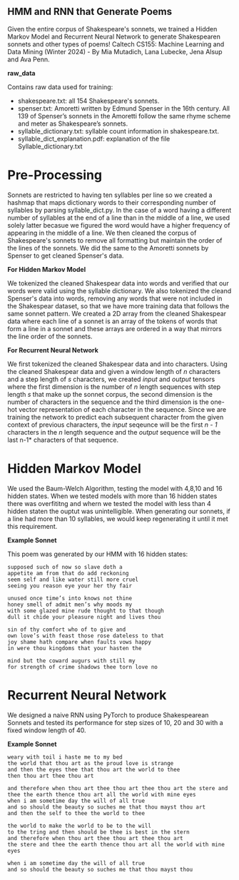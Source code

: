 ## HMM and RNN that Generate Poems
Given the entire corpus of Shakespeare's sonnets, we trained a Hidden Markov Model and Recurrent Neural Network to generate Shakespearen sonnets and other types of poems!
Caltech CS155: Machine Learning and Data Mining (Winter 2024) - By Mia Mutadich, Lana Lubecke, Jena Alsup and Ava Penn.

**raw_data**

Contains raw data used for training:

* shakespeare.txt: all 154 Shakespeare's sonnets.
* spenser.txt: Amoretti written by Edmund Spenser in the 16th century. All 139 of Spenser’s sonnets in the Amoretti follow the same rhyme scheme and meter as Shakespeare’s sonnets.
* syllable_dictionary.txt: syllable count information in shakespeare.txt.
* syllable_dict_explanation.pdf: explanation of the file Syllable_dictionary.txt

# Pre-Processing

Sonnets are restricted to having ten syllables per line so we created a hashmap that maps dictionary words to their corresponding number of syllables by parsing syllable_dict.py. In the case of a word having a different number of syllables at the end of a line than in the middle of a line, we used solely latter becasue we figured the word would have a higher frequency of appearing in the middle of a line. We then cleaned the corpus of Shakespeare's sonnets to remove all formatting but maintain the order of the lines of the sonnets. We did the same to the Amoretti sonnets by Spenser to get cleaned Spenser's data.

**For Hidden Markov Model**

We tokenized the cleaned Shakespear data into words and verified that our words were valid using the syllable dictionary. We also tokenized the cleand Spenser's data into words, removing any words that were not included in the Shakespear dataset, so that we have more training data that follows the same sonnet pattern. We created a 2D array from the cleaned Shakespear data where each line of a sonnet is an array of the tokens of words that form a line in a sonnet and these arrays are ordered in a way that mirrors the line order of the sonnets.

**For Recurrent Neural Network**

We first tokenized the cleaned Shakespear data and into characters. Using the cleaned Shakespear data and given a window length of *n* characters and a step length of *s* characters, we created *input* and *output* tensors where the first dimension is the number of _n_ length sequences with step length _s_ that make up the sonnet corpus, the second dimension is the number of characters in the sequence and the third dimension is the one-hot vector representation of each character in the sequence. Since we are training the network to predict each subsequent character from the given context of previous characters, the *input* seqeunce will be the first *n - 1* characters in the *n* length sequence and the *output* sequence will be the last n-1* characters of that sequence.


# Hidden Markov Model
We used the Baum-Welch Algorithm, testing the model with 4,8,10 and 16 hidden states. When we tested models with more than 16 hidden states there was overfititng and whern we tested the model with less than 4 hidden staten the ouptut was unintelligible. When generating our sonnets, if a line had more than 10 syllables, we would keep regenerating it until it met this requirement. 

**Example Sonnet**

This poem was generated by our HMM with 16 hidden states:

```
supposed such of now so slave doth a
appetite am from that do add reckoning
seem self and like water still more cruel
seeing you reason eye your her thy fair

unused once time’s into knows not thine
honey smell of admit men’s why moods my
with some glazed mine rude thought to that though
dull it chide your pleasure night and lives thou

sin of thy comfort who of to give and
own love’s with feast those rose dateless to that
joy shame hath compare when faults vows happy
in were thou kingdoms that your hasten the

mind but the coward augurs with still my
for strength of crime shadows thee torn love no

```


# Recurrent Neural Network
We designed a naive RNN using PyTorch to produce Shakespearean Sonnets and tested its performance for step sizes of 10, 20 and 30 with a fixed window length of 40. 

**Example Sonnet**

```
weary with toil i haste me to my bed
the world that thou art as the proud love is strange
and then the eyes thee that thou art the world to thee
then thou art thee thou art

and therefore when thou art thee thou art thee thou art the stere and thee the earth thence thou art all the world with mine eyes
when i am sometime day the will of all true
and so should the beauty so suches me that thou mayst thou art
and then the self to thee the world to thee

the world to make the world to be to the will
to the tring and then should be thee is best in the stern
and therefore when thou art thee thou art thee thou art 
the stere and thee the earth thence thou art all the world with mine eyes

when i am sometime day the will of all true
and so should the beauty so suches me that thou mayst thou
```



